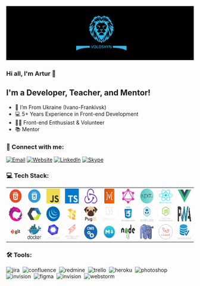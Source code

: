 <img src="./assets/preview.png" alt="Preview"/>

### Hi all, I'm Artur 👋

## I'm a Developer, Teacher, and Mentor!

- 📍 I’m From Ukraine (Ivano-Frankivsk)
- 💻 5+ Years Experience in Front-end Development
- 👨‍💻 Front-end Enthusiast & Volunteer
- 📚 Mentor

### 🤝 Connect with me:

[<img alt="Email" src="https://img.shields.io/badge/email-D14836.svg?&style=for-the-badge&logo=gmail&logoColor=fff"/>][email]
[<img alt="Website" src="https://img.shields.io/badge/website-3423A6.svg?&style=for-the-badge&logo=google-chrome&logoColor=fff"/>][website]
[<img alt="LinkedIn" src="https://img.shields.io/badge/linkedin-0077B5.svg?&style=for-the-badge&logo=linkedin&logoColor=fff"/>][linkedin]
[<img alt="Skype" src="https://img.shields.io/badge/skype-1eaff1.svg?&style=for-the-badge&logo=skype&logoColor=fff"/>][skype]

### 💻 Tech Stack:

<table align="center">
  <tr>
    <td align="center" width="10%">
      <img src="./assets/skills/frontend/html.png" alt="HTML" width="40" height="40" title="HTML"/>
    </td>
    <td align="center" width="10%">
      <img src="./assets/skills/frontend/css.png" alt="CSS" width="40" height="40" title="CSS"/>
    </td>
    <td align="center" width="10%">
      <img src="./assets/skills/frontend/js.png" alt="JavaScript" width="40" height="40" title="JavaScript"/>
    </td>
    <td align="center" width="10%">
      <img src="./assets/skills/frontend/ts.png" alt="TypeScript" width="40" height="40" title="TypeScript"/>
    </td>
    <td align="center" width="10%">
      <img src="./assets/skills/frontend/redux.png"
           alt="Redux, as well as technologies such as Redux-Saga and Redux-Thunk"
           width="40" height="40" title="Redux, as well as technologies such as Redux-Saga and Redux-Thunk"/>
    </td>
    <td align="center" width="10%">
      <img src="./assets/skills/frontend/mobx.png" alt="MobX" width="40" height="40" title="MobX"/>
    </td>
    <td align="center" width="10%">
      <img src="./assets/skills/frontend/graphql.png" alt="GraphQL and Apollo"
           width="40" height="40" title="GraphQL and Apollo"/>
    </td>
    <td align="center" width="10%">
      <img src="./assets/skills/frontend/next.png" alt="Next.js" width="40" height="40" title="Next.js"/>
    </td>
    <td align="center" width="10%">
      <img src="./assets/skills/frontend/react_native.png" alt="React Native" width="40" height="40" title="React Native"/>
    </td>
    <td align="center" width="10%">
      <img src="./assets/skills/frontend/vue.png"
           alt="Vue, as well as technologies such as Nuxt.js and Vuex"
           width="40" height="40" title="Vue, as well as technologies such as Nuxt.js and Vuex"
      />
    </td>
  </tr>
  <tr>
    <td align="center" width="10%">
      <img src="./assets/skills/frontend/rxjs.png" alt="RxJS" width="40" height="40" title="RxJS"/>
    </td>
    <td align="center" width="10%">
      <img src="./assets/skills/frontend/web_components.png"
           alt="Web Components, as well as technologies such as Stencil.js, Polymer, Bit, Lit-html and Clarity Core"
           width="40" height="40" title="Web Components, as well as technologies such as Stencil.js, Polymer, Bit, Lit-html and Clarity Core"
      />
    </td>
    <td align="center" width="10%">
      <img src="./assets/skills/frontend/jquery.png" alt="jQuery" width="40" height="40" title="jQuery"/>
    </td>
    <td align="center" width="10%">
      <img src="./assets/skills/frontend/flow.png" alt="Flow" width="40" height="40" title="Flow"/>
    </td>
    <td align="center" width="10%">
      <img src="./assets/skills/frontend/pug.png" alt="Pug" width="40" height="40" title="Pug"/>
    </td>
    <td align="center" width="10%">
      <img src="./assets/skills/frontend/css_preprocessors.png"
           alt="CSS preprocessors such as SASS, LESS, Stylus and PostCSS"
           width="40" height="40" title="CSS preprocessors such as SASS, LESS, Stylus and PostCSS"
      />
    </td>
    <td align="center" width="10%">
      <img src="./assets/skills/frontend/css_frameworks.png"
           alt="CSS frameworks such as Bootstrap, Materialize, Foundation, Skeleton and Tailwind CSS"
           width="40" height="40" title="CSS frameworks such as Bootstrap, Materialize, Foundation, Skeleton and Tailwind CSS"
      />
    </td>
    <td align="center" width="10%">
      <img src="./assets/skills/frontend/bundlers.png"
           alt="Bundlers and task managers such as Webpack, Gulp, Rollup.js, Parcel Snowpack and Bower"
           width="40" height="40" title="Bundlers and task managers such as Webpack, Gulp, Rollup.js, Parcel Snowpack and Bower"
      />
    </td>
    <td align="center" width="10%">
      <img src="./assets/skills/frontend/js_testing_frameworks.png"
           alt="JS testing utilities such as Jest, Enzyme, Testing Library (RTL), Cypress, Mocha, Karma, Jasmine and Chai"
           width="40" height="40" title="JS testing utilities such as Jest, Enzyme, Testing Library (RTL), Cypress, Mocha, Karma, Jasmine and Chai"/>
    </td>
    <td align="center" width="10%">
      <img src="./assets/skills/frontend/pwa.png" alt="PWA and AMP" width="40" height="40" title="PWA and AMP"/>
    </td>
  </tr>
  <tr>
    <td align="center" width="10%">
      <img src="./assets/skills/other/git.png"
           alt="Git, as well as technologies such as GitHub, GitLab and Bitbucket"
           width="40" height="40" title="Git, as well as technologies such as GitHub, GitLab and Bitbucket"/>
    </td>
    <td align="center" width="10%">
      <img src="./assets/skills/other/docker.svg" alt="Docker" width="40" height="40" title="Docker"/>
    </td>
    <td align="center" width="10%">
      <img src="./assets/skills/other/linters.png"
           alt="Linters and code formatters such as ESLint, Stylelint and Prettier"
           width="40" height="40" title="Linters and code formatters such as ESLint, Stylelint and Prettier"/>
    </td>
    <td align="center" width="10%">
      <img src="./assets/skills/other/serverless_&_servers.png"
           alt="Serverless and servers such as AWS, Azure, GCP, Firebase, Nginx and Apache"
           width="40" height="40" title="Serverless and servers such as AWS, Azure, GCP, Firebase, Nginx and Apache"/>
    </td>
    <td align="center" width="10%">
      <img src="./assets/skills/other/cms.png" alt="CMS's such as Expression.Cloud and WordPress"
           width="40" height="40" title="CMS's such as Expression.Cloud and WordPress"/>
    </td>
    <td align="center" width="10%">
      <img src="./assets/skills/other/markdown.png" alt="Markdown" width="40" height="40" title="Markdown"/>
    </td>
    <td align="center" width="10%">
      <img src="./assets/skills/backand/nodejs.png" alt="Node.js" width="40" height="40" title="Node.js"/>
    </td>
    <td align="center" width="10%">
      <img src="./assets/skills/backand/php.png" alt="PHP" width="40" height="40" title="PHP"/>
    </td>
    <td align="center" width="10%">
      <img src="./assets/skills/backand/laravel.png" alt="Laravel" width="40" height="40" title="Laravel"/>
    </td>
    <td align="center" width="10%">
      <img src="./assets/skills/backand/databases.png"
           alt="Databases such as MySQL, PostgreSQL, MongoDB and Firebase"
           width="40" height="40" title="Databases such as MySQL, PostgreSQL, MongoDB and Firebase"/>
    </td>
  </tr>
</table>

### 🛠 Tools:

<img alt="jira" src="https://img.shields.io/badge/jira-056386.svg?&style=for-the-badge&logo=jira&logoColor=fff&logoWidth=20&labelColor=2eb8eb"/>&nbsp;
<img alt="confluence" src="https://img.shields.io/badge/confluence-056386.svg?&style=for-the-badge&logo=confluence&logoColor=fff&logoWidth=20&labelColor=2eb8eb"/>&nbsp;
<img alt="redmine" src="https://img.shields.io/badge/redmine-056386.svg?&style=for-the-badge&logo=redmine&logoColor=fff&logoWidth=20&labelColor=2eb8eb"/>&nbsp;
<img alt="trello" src="https://img.shields.io/badge/trello-056386.svg?&style=for-the-badge&logo=trello&logoColor=fff&logoWidth=20&labelColor=2eb8eb"/>&nbsp;
<img alt="heroku" src="https://img.shields.io/badge/heroku-056386.svg?&style=for-the-badge&logo=heroku&logoColor=fff&logoWidth=20&labelColor=2eb8eb"/>&nbsp;
<img alt="photoshop" src="https://img.shields.io/badge/photoshop-056386.svg?&style=for-the-badge&logo=adobe-photoshop&logoColor=fff&logoWidth=20&labelColor=2eb8eb"/>&nbsp;
<img alt="invision" src="https://img.shields.io/badge/invision-056386.svg?&style=for-the-badge&logo=invision&logoColor=fff&logoWidth=20&labelColor=2eb8eb"/>&nbsp;
<img alt="figma" src="https://img.shields.io/badge/figma-056386.svg?&style=for-the-badge&logo=figma&logoColor=fff&logoWidth=20&labelColor=2eb8eb"/>&nbsp;
<img alt="invision" src="https://img.shields.io/badge/invision-056386.svg?&style=for-the-badge&logo=invision&logoColor=fff&logoWidth=20&labelColor=2eb8eb"/>&nbsp;
<img alt="webstorm" src="https://img.shields.io/badge/webstorm-056386.svg?&style=for-the-badge&logo=webstorm&logoColor=fff&logoWidth=20&labelColor=2eb8eb"/>&nbsp;

[linkedin]: https://www.linkedin.com/in/artur-voloshyn-4439b61a4/
[email]: mailto:arthurvoloshyn@gmail.com
[skype]: skype:live:32d04c9d781e2d24?chat
[website]: https://arturvoloshyn.herokuapp.com/
